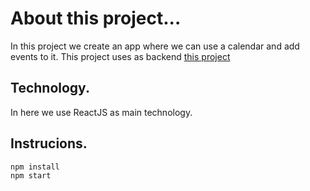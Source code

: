 # About this project...

In this project we create an app where we can use a calendar and add events to it.
This project uses as backend [this project](https://github.com/axSheru/React-calendar-backend)


## Technology.

In here we use ReactJS as main technology.

## Instrucions.

```
npm install
npm start
```
